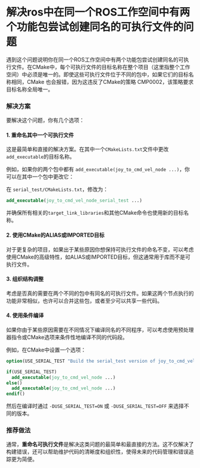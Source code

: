 # 解决ros中在同一个ROS工作空间中有两个功能包尝试创建同名的可执行文件的问题

遇到这个问题说明你在同一个ROS工作空间中有两个功能包尝试创建同名的可执行文件。在CMake中，每个可执行文件的目标名称在整个项目（这里指整个工作空间）中必须是唯一的。即使这些可执行文件位于不同的包中，如果它们的目标名称相同，CMake 也会报错，因为这违反了CMake的策略 CMP0002，该策略要求目标名称全局唯一。

### 解决方案

要解决这个问题，你有几个选项：

#### 1. **重命名其中一个可执行文件**

这是最简单和直接的解决方案。在其中一个`CMakeLists.txt`文件中更改`add_executable`的目标名称。

例如，如果你的两个包中都有 `add_executable(joy_to_cmd_vel_node ...)`，你可以在其中一个包中更改它：

在 `serial_test/CMakeLists.txt`，修改为：
```cmake
add_executable(joy_to_cmd_vel_node_serial_test ...)
```

并确保所有相关的`target_link_libraries`和其他CMake命令也使用新的目标名称。

#### 2. **使用CMake的ALIAS或IMPORTED目标**

对于更复杂的项目，如果出于某些原因你想保持可执行文件的命名不变，可以考虑使用CMake的高级特性，如ALIAS或IMPORTED目标，但这通常用于库而不是可执行文件。

#### 3. **组织结构调整**

考虑是否真的需要在两个不同的包中有同名的可执行文件。如果这两个节点执行的功能非常相似，也许可以合并这些包，或者至少可以共享一些代码。

#### 4. **使用条件编译**

如果你由于某些原因需要在不同情况下编译同名的不同程序，可以考虑使用预处理器指令或CMake选项来条件性地编译不同的代码段。

例如，在CMake中设置一个选项：

```cmake
option(USE_SERIAL_TEST "Build the serial_test version of joy_to_cmd_vel_node" OFF)

if(USE_SERIAL_TEST)
  add_executable(joy_to_cmd_vel_node ...)
else()
  add_executable(joy_to_cmd_vel_node ...)
endif()
```

然后在编译时通过 `-DUSE_SERIAL_TEST=ON` 或 `-DUSE_SERIAL_TEST=OFF` 来选择不同的版本。

### 推荐做法

通常，**重命名可执行文件**是解决这类问题的最简单和最直接的方法。这不仅解决了构建错误，还可以帮助维护代码的清晰度和组织性，使得未来的代码管理和错误追踪更为简便。